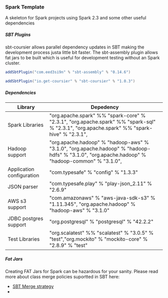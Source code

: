 ### Spark Template  

A skeleton for Spark projects using Spark 2.3 and some other useful dependencies

##### SBT Plugins

sbt-coursier allows parallel dependency updates in SBT making the development process justa little bit faster.
The sbt-assembly plugin allows fat jars to be built which is useful for development testing without an Spark cluster.

```scala
addSbtPlugin("com.eed3si9n" % "sbt-assembly" % "0.14.6")

addSbtPlugin("io.get-coursier" % "sbt-coursier" % "1.0.3")
```
##### Dependencies 


Library | Depedency 
--- | --- 
Spark Libraries |   "org.apache.spark" %% "spark-core" % "2.3.1", "org.apache.spark" %% "spark-sql" % "2.3.1", "org.apache.spark" %% "spark-hive" % "2.3.1",  
Hadoop support |   "org.apache.hadoop" % "hadoop-aws" % "3.1.0", "org.apache.hadoop" % "hadoop-hdfs" % "3.1.0", "org.apache.hadoop" % "hadoop-common" % "3.1.0",
Application configuration  |  "com.typesafe" % "config" % "1.3.3"
JSON parser | "com.typesafe.play" % "play-json_2.11" % "2.6.9"
AWS s3 support |  "com.amazonaws" % "aws-java-sdk-s3" % "1.11.345", "org.apache.hadoop" % "hadoop-aws" % "3.1.0"
JDBC postgres support |   "org.postgresql" % "postgresql" % "42.2.2"
 Test Libraries |  "org.scalatest" %% "scalatest" % "3.0.5" % "test","org.mockito" % "mockito-core" % "2.8.9" % "test"


##### Fat Jars
Creating FAT Jars for Spark can be hazardous for your sanity.  Please read more about class merge  policies suportted in SBT here:

 - [SBT Merge strategy](https://github.com/sbt/sbt-assembly#merge-strategy)
 - 